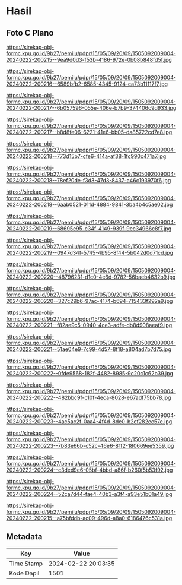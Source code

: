 # Hasil

## Foto C Plano

https://sirekap-obj-formc.kpu.go.id/9b27/pemilu/pdpr/15/05/09/20/09/1505092009004-20240222-200215--9ea9d0d3-f53b-4186-972e-0b08b848fd5f.jpg

https://sirekap-obj-formc.kpu.go.id/9b27/pemilu/pdpr/15/05/09/20/09/1505092009004-20240222-200216--6589bfb2-6585-4345-9124-ca73b11117f7.jpg

https://sirekap-obj-formc.kpu.go.id/9b27/pemilu/pdpr/15/05/09/20/09/1505092009004-20240222-200217--6b057596-055e-406e-b7b9-374406c9d933.jpg

https://sirekap-obj-formc.kpu.go.id/9b27/pemilu/pdpr/15/05/09/20/09/1505092009004-20240222-200217--b8d8fe06-6221-41e6-bb05-da85722cd7e8.jpg

https://sirekap-obj-formc.kpu.go.id/9b27/pemilu/pdpr/15/05/09/20/09/1505092009004-20240222-200218--773d15b7-cfe6-414a-af38-1fc990c471a7.jpg

https://sirekap-obj-formc.kpu.go.id/9b27/pemilu/pdpr/15/05/09/20/09/1505092009004-20240222-200218--78ef20de-f3d3-47d3-8437-a46c193970f6.jpg

https://sirekap-obj-formc.kpu.go.id/9b27/pemilu/pdpr/15/05/09/20/09/1505092009004-20240222-200218--6aab0521-011d-4884-9841-3ba4b4c5ae02.jpg

https://sirekap-obj-formc.kpu.go.id/9b27/pemilu/pdpr/15/05/09/20/09/1505092009004-20240222-200219--68695e95-c34f-4149-939f-9ec34966c8f7.jpg

https://sirekap-obj-formc.kpu.go.id/9b27/pemilu/pdpr/15/05/09/20/09/1505092009004-20240222-200219--0947d34f-5745-4b95-8f44-5b042d0d71cd.jpg

https://sirekap-obj-formc.kpu.go.id/9b27/pemilu/pdpr/15/05/09/20/09/1505092009004-20240222-200220--48796231-d1c0-4e6d-9782-56baeb4632b9.jpg

https://sirekap-obj-formc.kpu.go.id/9b27/pemilu/pdpr/15/05/09/20/09/1505092009004-20240222-200220--327c29b6-97ac-4174-b694-715433f292a9.jpg

https://sirekap-obj-formc.kpu.go.id/9b27/pemilu/pdpr/15/05/09/20/09/1505092009004-20240222-200221--f82ae9c5-0940-4ce3-adfe-db8d908aeaf9.jpg

https://sirekap-obj-formc.kpu.go.id/9b27/pemilu/pdpr/15/05/09/20/09/1505092009004-20240222-200221--51ae04e9-7c99-4d57-8f18-a804ad7b7d75.jpg

https://sirekap-obj-formc.kpu.go.id/9b27/pemilu/pdpr/15/05/09/20/09/1505092009004-20240222-200222--0fde9568-182f-4482-8985-9c20c1c62b39.jpg

https://sirekap-obj-formc.kpu.go.id/9b27/pemilu/pdpr/15/05/09/20/09/1505092009004-20240222-200222--482bbc9f-c10f-4eca-8028-e67adf75bb78.jpg

https://sirekap-obj-formc.kpu.go.id/9b27/pemilu/pdpr/15/05/09/20/09/1505092009004-20240222-200223--4ac5ac2f-0aa4-4f4d-8de0-b2cf282ec57e.jpg

https://sirekap-obj-formc.kpu.go.id/9b27/pemilu/pdpr/15/05/09/20/09/1505092009004-20240222-200223--7b83e66b-c52c-46e6-81f2-180669ee5359.jpg

https://sirekap-obj-formc.kpu.go.id/9b27/pemilu/pdpr/15/05/09/20/09/1505092009004-20240222-200224--c3ded9e6-05bf-4bbd-a86f-b260f5b53f92.jpg

https://sirekap-obj-formc.kpu.go.id/9b27/pemilu/pdpr/15/05/09/20/09/1505092009004-20240222-200224--52ca7d44-fae4-40b3-a3f4-a93e51b01a49.jpg

https://sirekap-obj-formc.kpu.go.id/9b27/pemilu/pdpr/15/05/09/20/09/1505092009004-20240222-200215--a75bfddb-ac09-496d-a8a0-6186476c531a.jpg


## Metadata

| Key        | Value               |
| ---------- | ------------------- |
| Time Stamp | 2024-02-22 20:03:35 |
| Kode Dapil | 1501                |



